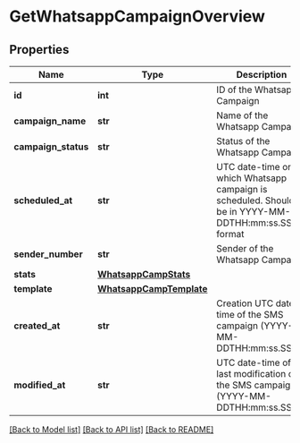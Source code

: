 # GetWhatsappCampaignOverview

## Properties
Name | Type | Description | Notes
------------ | ------------- | ------------- | -------------
**id** | **int** | ID of the Whatsapp Campaign | 
**campaign_name** | **str** | Name of the Whatsapp Campaign | 
**campaign_status** | **str** | Status of the Whatsapp Campaign | 
**scheduled_at** | **str** | UTC date-time on which Whatsapp campaign is scheduled. Should be in YYYY-MM-DDTHH:mm:ss.SSSZ format | [optional] 
**sender_number** | **str** | Sender of the Whatsapp Campaign | 
**stats** | [**WhatsappCampStats**](WhatsappCampStats.md) |  | [optional] 
**template** | [**WhatsappCampTemplate**](WhatsappCampTemplate.md) |  | 
**created_at** | **str** | Creation UTC date-time of the SMS campaign (YYYY-MM-DDTHH:mm:ss.SSSZ) | 
**modified_at** | **str** | UTC date-time of last modification of the SMS campaign (YYYY-MM-DDTHH:mm:ss.SSSZ) | 

[[Back to Model list]](../README.md#documentation-for-models) [[Back to API list]](../README.md#documentation-for-api-endpoints) [[Back to README]](../README.md)


